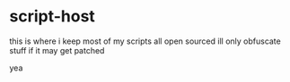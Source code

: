 # script-host
this is where i keep most of my scripts
all open sourced
ill only obfuscate stuff if it may get patched

yea
